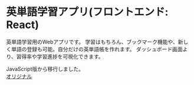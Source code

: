 # 英単語学習アプリ(フロントエンド: React)  
英単語学習用のWebアプリです。
学習はもちろん、ブックマーク機能や、新しく単語の登録も可能。自分だけの英単語帳を作れます。
ダッシュボード画面より、習得率や学習進捗を可視化できます。

JavaScript版から移行しました。  
[オリジナル](https://github.com/Jiei-S/english-wordbook__JavaScript)
